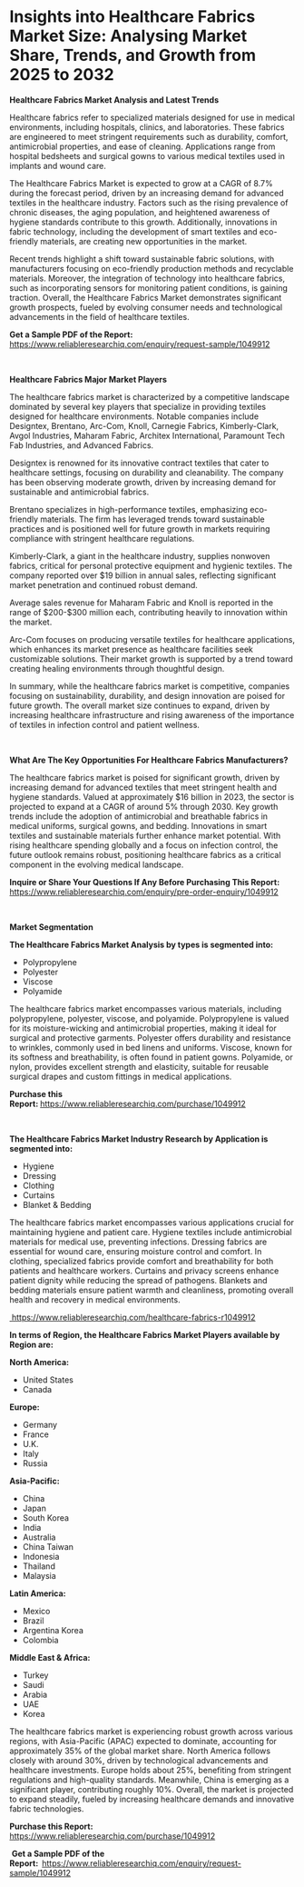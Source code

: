 <p><h1>Insights into Healthcare Fabrics Market Size: Analysing Market Share, Trends, and Growth from 2025 to 2032</h1></p><p><strong>Healthcare Fabrics Market Analysis and Latest Trends</strong></p>
<p><p>Healthcare fabrics refer to specialized materials designed for use in medical environments, including hospitals, clinics, and laboratories. These fabrics are engineered to meet stringent requirements such as durability, comfort, antimicrobial properties, and ease of cleaning. Applications range from hospital bedsheets and surgical gowns to various medical textiles used in implants and wound care.</p><p>The Healthcare Fabrics Market is expected to grow at a CAGR of 8.7% during the forecast period, driven by an increasing demand for advanced textiles in the healthcare industry. Factors such as the rising prevalence of chronic diseases, the aging population, and heightened awareness of hygiene standards contribute to this growth. Additionally, innovations in fabric technology, including the development of smart textiles and eco-friendly materials, are creating new opportunities in the market.</p><p>Recent trends highlight a shift toward sustainable fabric solutions, with manufacturers focusing on eco-friendly production methods and recyclable materials. Moreover, the integration of technology into healthcare fabrics, such as incorporating sensors for monitoring patient conditions, is gaining traction. Overall, the Healthcare Fabrics Market demonstrates significant growth prospects, fueled by evolving consumer needs and technological advancements in the field of healthcare textiles.</p></p>
<p><strong>Get a Sample PDF of the Report:&nbsp;</strong> <a href="https://www.reliableresearchiq.com/enquiry/request-sample/1049912?utm_campaign=3081&utm_medium=2&utm_source=Github&utm_content=ia&utm_term=13042025&utm_id=healthcare-fabrics">https://www.reliableresearchiq.com/enquiry/request-sample/1049912</a></p>
<p>&nbsp;</p>
<p><strong>Healthcare Fabrics Major Market Players</strong></p>
<p><p>The healthcare fabrics market is characterized by a competitive landscape dominated by several key players that specialize in providing textiles designed for healthcare environments. Notable companies include Designtex, Brentano, Arc-Com, Knoll, Carnegie Fabrics, Kimberly-Clark, Avgol Industries, Maharam Fabric, Architex International, Paramount Tech Fab Industries, and Advanced Fabrics. </p><p>Designtex is renowned for its innovative contract textiles that cater to healthcare settings, focusing on durability and cleanability. The company has been observing moderate growth, driven by increasing demand for sustainable and antimicrobial fabrics.</p><p>Brentano specializes in high-performance textiles, emphasizing eco-friendly materials. The firm has leveraged trends toward sustainable practices and is positioned well for future growth in markets requiring compliance with stringent healthcare regulations.</p><p>Kimberly-Clark, a giant in the healthcare industry, supplies nonwoven fabrics, critical for personal protective equipment and hygienic textiles. The company reported over $19 billion in annual sales, reflecting significant market penetration and continued robust demand.</p><p>Average sales revenue for Maharam Fabric and Knoll is reported in the range of $200-$300 million each, contributing heavily to innovation within the market.</p><p>Arc-Com focuses on producing versatile textiles for healthcare applications, which enhances its market presence as healthcare facilities seek customizable solutions. Their market growth is supported by a trend toward creating healing environments through thoughtful design.</p><p>In summary, while the healthcare fabrics market is competitive, companies focusing on sustainability, durability, and design innovation are poised for future growth. The overall market size continues to expand, driven by increasing healthcare infrastructure and rising awareness of the importance of textiles in infection control and patient wellness.</p></p>
<p>&nbsp;</p>
<p><strong>What Are The Key Opportunities For Healthcare Fabrics Manufacturers?</strong></p>
<p><p>The healthcare fabrics market is poised for significant growth, driven by increasing demand for advanced textiles that meet stringent health and hygiene standards. Valued at approximately $16 billion in 2023, the sector is projected to expand at a CAGR of around 5% through 2030. Key growth trends include the adoption of antimicrobial and breathable fabrics in medical uniforms, surgical gowns, and bedding. Innovations in smart textiles and sustainable materials further enhance market potential. With rising healthcare spending globally and a focus on infection control, the future outlook remains robust, positioning healthcare fabrics as a critical component in the evolving medical landscape.</p></p>
<p><strong>Inquire or Share Your Questions If Any Before Purchasing This Report:</strong> <a href="https://www.reliableresearchiq.com/enquiry/pre-order-enquiry/1049912?utm_campaign=3081&utm_medium=2&utm_source=Github&utm_content=ia&utm_term=13042025&utm_id=healthcare-fabrics">https://www.reliableresearchiq.com/enquiry/pre-order-enquiry/1049912</a></p>
<p>&nbsp;</p>
<p><strong>Market Segmentation</strong></p>
<p><strong>The Healthcare Fabrics Market Analysis by types is segmented into:</strong></p>
<p><ul><li>Polypropylene</li><li>Polyester</li><li>Viscose</li><li>Polyamide</li></ul></p>
<p><p>The healthcare fabrics market encompasses various materials, including polypropylene, polyester, viscose, and polyamide. Polypropylene is valued for its moisture-wicking and antimicrobial properties, making it ideal for surgical and protective garments. Polyester offers durability and resistance to wrinkles, commonly used in bed linens and uniforms. Viscose, known for its softness and breathability, is often found in patient gowns. Polyamide, or nylon, provides excellent strength and elasticity, suitable for reusable surgical drapes and custom fittings in medical applications.</p></p>
<p><strong>Purchase this Report:&nbsp;</strong><a href="https://www.reliableresearchiq.com/purchase/1049912?utm_campaign=3081&utm_medium=2&utm_source=Github&utm_content=ia&utm_term=13042025&utm_id=healthcare-fabrics">https://www.reliableresearchiq.com/purchase/1049912</a></p>
<p>&nbsp;</p>
<p><strong>The Healthcare Fabrics Market Industry Research by Application is segmented into:</strong></p>
<p><ul><li>Hygiene</li><li>Dressing</li><li>Clothing</li><li>Curtains</li><li>Blanket & Bedding</li></ul></p>
<p><p>The healthcare fabrics market encompasses various applications crucial for maintaining hygiene and patient care. Hygiene textiles include antimicrobial materials for medical use, preventing infections. Dressing fabrics are essential for wound care, ensuring moisture control and comfort. In clothing, specialized fabrics provide comfort and breathability for both patients and healthcare workers. Curtains and privacy screens enhance patient dignity while reducing the spread of pathogens. Blankets and bedding materials ensure patient warmth and cleanliness, promoting overall health and recovery in medical environments.</p></p>
<p><a href="https://www.reliableresearchiq.com/healthcare-fabrics-r1049912?utm_campaign=3081&utm_medium=2&utm_source=Github&utm_content=ia&utm_term=13042025&utm_id=healthcare-fabrics">&nbsp;https://www.reliableresearchiq.com/healthcare-fabrics-r1049912</a></p>
<p><strong>In terms of Region, the Healthcare Fabrics Market Players available by Region are:</strong></p>
<p>
    <p> <strong> North America: </strong>
        <ul>
            <li>United States</li>
            <li>Canada</li>
        </ul>
        </p> 
    <p> <strong> Europe: </strong>
        <ul>
            <li>Germany</li>
            <li>France</li>
            <li>U.K.</li>
            <li>Italy</li>
            <li>Russia</li>
        </ul>
        </p> 
    <p> <strong> Asia-Pacific: </strong>
        <ul>
            <li>China</li>
            <li>Japan</li>
            <li>South Korea</li>
            <li>India</li>
            <li>Australia</li>
            <li>China Taiwan</li>
            <li>Indonesia</li>
            <li>Thailand</li>
            <li>Malaysia</li>
        </ul>
        </p> 
    <p> <strong> Latin America: </strong>
        <ul>
            <li>Mexico</li>
            <li>Brazil</li>
            <li>Argentina Korea</li>
            <li>Colombia</li>
        </ul>
        </p> 
    <p> <strong> Middle East & Africa: </strong>
        <ul>
            <li>Turkey</li>
            <li>Saudi</li>
            <li>Arabia</li>
            <li>UAE</li>
            <li>Korea</li>
        </ul>
    </p>
    </p>
<p><p>The healthcare fabrics market is experiencing robust growth across various regions, with Asia-Pacific (APAC) expected to dominate, accounting for approximately 35% of the global market share. North America follows closely with around 30%, driven by technological advancements and healthcare investments. Europe holds about 25%, benefiting from stringent regulations and high-quality standards. Meanwhile, China is emerging as a significant player, contributing roughly 10%. Overall, the market is projected to expand steadily, fueled by increasing healthcare demands and innovative fabric technologies.</p></p>
<p><strong>Purchase this Report: </strong><a href="https://www.reliableresearchiq.com/purchase/1049912?utm_campaign=3081&utm_medium=2&utm_source=Github&utm_content=ia&utm_term=13042025&utm_id=healthcare-fabrics">https://www.reliableresearchiq.com/purchase/1049912</a></p>
<p>&nbsp;<strong>Get a Sample PDF of the Report:&nbsp;&nbsp;</strong><a href="https://www.reliableresearchiq.com/enquiry/request-sample/1049912?utm_campaign=3081&utm_medium=2&utm_source=Github&utm_content=ia&utm_term=13042025&utm_id=healthcare-fabrics">https://www.reliableresearchiq.com/enquiry/request-sample/1049912</a></p>
<p><strong></strong></p>
<p><p></p><p></p><p></p></p>